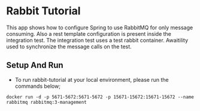 # Rabbit Tutorial

This app shows how to configure Spring to use RabbitMQ for only message consuming.
Also a rest template configuration is present inside the integration test.
The integration test uses a test rabbit container.
Awaitility used to synchronize the message calls on the test.

## Setup And Run

- To run rabbit-tutorial at your local environment, please run the commands below;

```docker run -d -p 5671-5672:5671-5672 -p 15671-15672:15671-15672 --name rabbitmq rabbitmq:3-management```